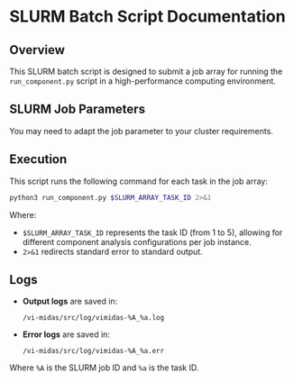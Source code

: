 # SLURM Batch Script Documentation

## Overview
This SLURM batch script is designed to submit a job array for running the `run_component.py` script in a high-performance computing environment. 

## SLURM Job Parameters
You may need to adapt the job parameter to your cluster requirements. 


## Execution
This script runs the following command for each task in the job array:
```bash
python3 run_component.py $SLURM_ARRAY_TASK_ID 2>&1
```
Where:
- `$SLURM_ARRAY_TASK_ID` represents the task ID (from 1 to 5), allowing for different component analysis configurations per job instance.
- `2>&1` redirects standard error to standard output.

## Logs
- **Output logs** are saved in:
  ```
  /vi-midas/src/log/vimidas-%A_%a.log
  ```
- **Error logs** are saved in:
  ```
  /vi-midas/src/log/vimidas-%A_%a.err
  ```
Where `%A` is the SLURM job ID and `%a` is the task ID.





